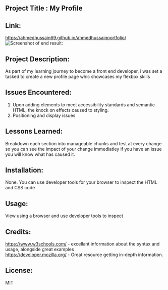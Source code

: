 ## Project Title : My Profile

## Link:

https://ahmedhussain69.github.io/ahmedhussainportfolio/<br>
![Screenshot of end result:](assets/images/endresult.PNG)

## Project Description:

As part of my learning journey to become a front end developer, i was set a tasked to create a new profile page whic showcases my flexbox skills


## Issues Encountered:

1. Upon adding elements to meet accessibility standards  and semantic HTML, the knock on 
   effects caused to styling.
2. Positioning and display issues

## Lessons Learned:

Breakdown each section into manageable chunks and test at every change so you can see the impact of your change immediatley if you have an issue you will know what has caused it.

## Installation:

None. You can use developer tools for your browser to inspect the HTML and CSS code

## Usage:

View using a browser and use developer tools to inspect

## Credits:

https://www.w3schools.com/ - excellant information about the syntax and usage, alongside great examples<br>
https://developer.mozilla.org/ - Great resource getting in-depth information.

## License:

MIT

